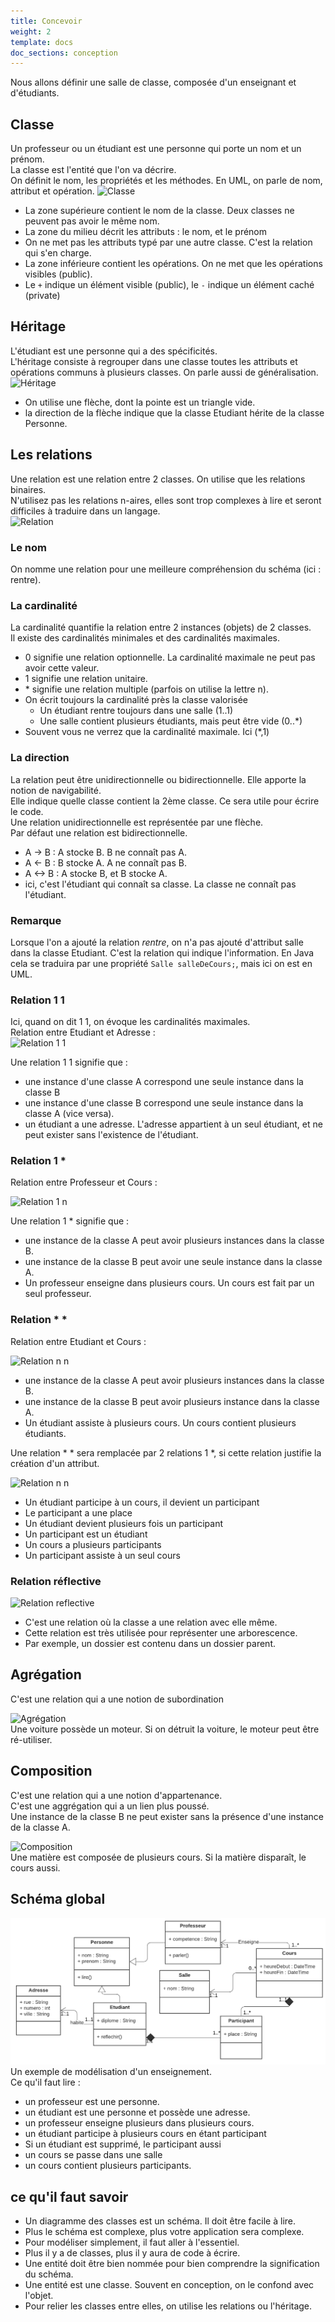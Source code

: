 ```yaml
---
title: Concevoir
weight: 2
template: docs
doc_sections: conception
---
```


Nous allons définir une salle de classe, composée d'un enseignant et d'étudiants.

## Classe

Un professeur ou un étudiant est une personne qui porte un nom et un prénom.  
La classe est l'entité que l'on va décrire.  
On définit le nom, les propriétés et les méthodes. En UML, on parle de nom, attribut et opération.
![Classe](img_moo/classe.png)  

* La zone supérieure contient le nom de la classe. Deux classes ne peuvent pas avoir le même nom.  
* La zone du milieu décrit les attributs : le nom, et le prénom
* On ne met pas les attributs typé par une autre classe. C'est la relation qui s'en charge.
* La zone inférieure contient les opérations. On ne met que les opérations visibles (public).
* Le `+` indique un élément visible (public), le `-` indique un élément caché (private)

## Héritage

L'étudiant est une personne qui a des spécificités.  
L'héritage consiste à regrouper dans une classe toutes les attributs et opérations communs à plusieurs classes. On parle aussi de généralisation.  
![Héritage](img_moo/heritage.png)

* On utilise une flèche, dont la pointe est un triangle vide.
* la direction de la flèche indique que la classe Etudiant hérite de la classe Personne.

## Les relations

Une relation est une relation entre 2 classes. On utilise que les relations binaires.  
N'utilisez pas les relations n-aires, elles sont trop complexes à lire et seront difficiles à traduire dans un langage.  
![Relation](img_moo/relation.png)

### Le nom

On nomme une relation pour une meilleure compréhension du schéma (ici : rentre).

### La cardinalité

La cardinalité quantifie la relation entre 2 instances (objets) de 2 classes.  
Il existe des cardinalités minimales et des cardinalités maximales.  

* 0 signifie une relation optionnelle. La cardinalité maximale ne peut pas avoir cette valeur.  
* 1 signifie une relation unitaire.
* \* signifie une relation multiple (parfois on utilise la lettre n).
* On écrit toujours la cardinalité près la classe valorisée
  * Un étudiant rentre toujours dans une salle (1..1)
  * Une salle contient plusieurs étudiants, mais peut être vide (0..*)
* Souvent vous ne verrez que la cardinalité maximale. Ici (*,1)

### La direction

La relation peut être unidirectionnelle ou bidirectionnelle. Elle apporte la notion de navigabilité.  
Elle indique quelle classe contient la 2ème classe.
Ce sera utile pour écrire le code.  
Une relation unidirectionnelle est représentée par une flèche.  
Par défaut une relation est bidirectionnelle.  

* A -> B : A stocke B. B ne connaît pas A.
* A <- B : B stocke A. A ne connaît pas B.
* A <-> B : A stocke B, et B stocke A.  
* ici, c'est l'étudiant qui connaît sa classe. La classe ne connaît pas l'étudiant.

### Remarque

Lorsque l'on a ajouté la relation *rentre*, on n'a pas ajouté d'attribut salle dans la classe Etudiant. C'est la relation qui indique l'information. En Java cela se traduira par une propriété `Salle salleDeCours;`, mais ici on est en UML.

### Relation 1 1

Ici, quand on dit 1 1, on évoque les cardinalités maximales.  
Relation entre  Etudiant et Adresse :  
![Relation 1 1](img_moo/relation11.png)

Une relation 1 1 signifie que :

* une instance d'une classe A correspond une seule instance dans la classe B
* une instance d'une classe B correspond une seule instance dans la classe A (vice versa).  
* un étudiant a une adresse. L'adresse appartient à un seul étudiant, et ne peut exister sans l'existence de l'étudiant.

### Relation 1 *

Relation entre Professeur et Cours :

![Relation 1 n](img_moo/relation1n.png)  

Une relation 1 * signifie que :

* une instance de la classe A peut avoir plusieurs instances dans la classe B.  
* une instance de la classe B peut avoir une seule instance dans la classe A.  
* Un professeur enseigne dans plusieurs cours. Un cours est fait par un  seul professeur.

### Relation \* \*

Relation entre Etudiant et Cours :

![Relation n n](img_moo/relationnn.png)  

* une instance de la classe A peut avoir plusieurs instances dans la classe B.  
* une instance de la classe B peut avoir plusieurs instance dans la classe A.  
* Un étudiant assiste à plusieurs cours. Un cours contient plusieurs étudiants.  

Une relation \* \* sera remplacée par 2 relations 1 *, si cette relation justifie la création d'un attribut.  

![Relation n n](img_moo/relation1nn1.png)

* Un étudiant participe à un cours, il devient un participant
* Le participant a une place
* Un étudiant devient plusieurs fois un participant
* Un participant est un étudiant
* Un cours a plusieurs participants
* Un participant assiste à un seul cours

### Relation réflective

![Relation reflective](img_moo/relationReflect.png)

* C'est une relation où la classe a une relation avec elle même.  
* Cette relation est très utilisée pour représenter une arborescence.  
* Par exemple, un dossier est contenu dans un dossier parent.  

## Agrégation

C'est une relation qui a une notion de subordination

![Agrégation](img_moo/agregation.png)  
Une voiture possède un moteur. Si on détruit la voiture, le moteur peut être ré-utiliser.  

## Composition

C'est une relation qui a une notion d'appartenance.  
C'est une aggrégation qui a un lien plus poussé.  
Une instance de la classe B ne peut exister sans la présence d'une instance de la classe A.

![Composition](img_moo/composition.png)  
Une matière est composée de plusieurs cours. Si la matière disparaît, le cours aussi.  

## Schéma global

![Cours](img_moo/enseignement.png)
Un exemple de modélisation d'un enseignement.  
Ce qu'il faut lire :

* un professeur est une personne.
* un étudiant est une personne et possède une adresse.
* un professeur enseigne plusieurs dans plusieurs cours.
* un étudiant participe à plusieurs cours en étant participant
* Si un étudiant est supprimé, le participant aussi
* un cours se passe dans une salle
* un cours contient plusieurs participants.

## ce qu'il faut savoir

* Un diagramme des classes est un schéma. Il doit être facile à lire.
* Plus le schéma est complexe, plus votre application sera complexe.
* Pour modéliser simplement, il faut aller à l'essentiel.  
* Plus il y a de classes, plus il y aura de code à écrire.
* Une entité doit être bien nommée pour bien comprendre la signification du schéma.  
* Une entité est une classe. Souvent en conception, on le confond avec l'objet.  
* Pour relier les classes entre elles, on utilise les relations ou l'héritage.  
